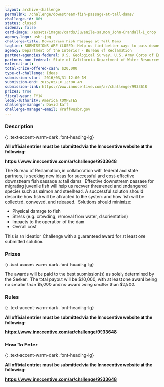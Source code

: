```yaml
---
layout: archive-challenge
permalink: /challenge/downstream-fish-passage-at-tall-dams/
challenge-id: 809
status: closed
sidenav: false
card-image: /assets/images/cards/Juvenile-salmon_John-Crandall-1_crop
agency-logo: usbr.jpg
challenge-title: Downstream Fish Passage at Tall Dams
tagline: SUBMISSIONS ARE CLOSED: Help us find better ways to pass downstream-moving juvenile fish over or around tall dams.
agency: Department of the Interior - Bureau of Reclamation
partner-agencies-federal: U.S. Geological Survey, U.S. Army Corps of Engineers, NOAA National Marine Fisheries Service, U.S. Fish and Wildlife Service
partners-non-federal: State of California Department of Water Resources
external-url:
total-prize-offered-cash: $20,000
type-of-challenge: Ideas
submission-start: 2016/03/31 12:00 AM
submission-end: 2016/05/10 12:00 AM
submission-link: https://www.innocentive.com/ar/challenge/9933648
prizes: true
fiscal-year: FY16
legal-authority: America COMPETES
challenge-manager: David Raff
challenge-manager-email: draff@usbr.gov
---
```


<!-- Description start -->
### Description
{: .text-accent-warm-dark .font-heading-lg}

<p><strong>All official entries must be submitted via the Innocentive website at the following:</strong></p>
<p><strong><a href="https://www.innocentive.com/ar/challenge/9933648" target="_blank" rel="noopener">https://www.<span class="il">innocentive</span>.com/<wbr />ar/challenge/9933648</a></strong></p>
<p>The Bureau of Reclamation, in collaboration with federal and state partners,&nbsp;is seeking new ideas for successful and cost-effective downstream fish passage&nbsp;at tall&nbsp;dams. &nbsp;Effective downstream passage for migrating juvenile fish will help us recover threatened and endangered species such as salmon and steelhead. A successful solution should describe how fish will be attracted to the system and how fish will be collected, conveyed, and released. &nbsp;Solutions should minimize:</p>
<ul>
<li>Physical damage to fish</li>
<li>Stress (e.g. crowding, removal from water, disorientation)</li>
<li>Impacts to&nbsp;the operation of the dam</li>
<li>Overall cost</li>
</ul>
<p>This is an Ideation Challenge with a guaranteed award for at least one submitted solution.</p>

<!-- Prizes start -->
### Prizes
{: .text-accent-warm-dark .font-heading-lg}

<p>The awards will be paid to the best submission(s)&nbsp;as solely determined by the Seeker.&nbsp; The total payout will be&nbsp;$20,000, with at least one award being no smaller than&nbsp;$5,000&nbsp;and no award being smaller than&nbsp;$2,500.</p>

<!-- Rules start -->
### Rules 
{: .text-accent-warm-dark .font-heading-lg}

<p><strong>All official entries must be submitted via the Innocentive website at the following:</strong></p>
<p><strong><a href="https://www.innocentive.com/ar/challenge/9933648" target="_blank" rel="noopener">https://www.<span class="il">innocentive</span>.com/<wbr />ar/challenge/9933648</a></strong></p>

<!--  How To Enter start -->
### How To Enter
{: .text-accent-warm-dark .font-heading-lg}

<p><strong>All official entries must be submitted via the Innocentive website at the following:</strong></p>
<p><strong><a href="https://www.innocentive.com/ar/challenge/9933648" target="_blank" rel="noopener">https://www.<span class="il">innocentive</span>.com/<wbr />ar/challenge/9933648</a></strong></p>

